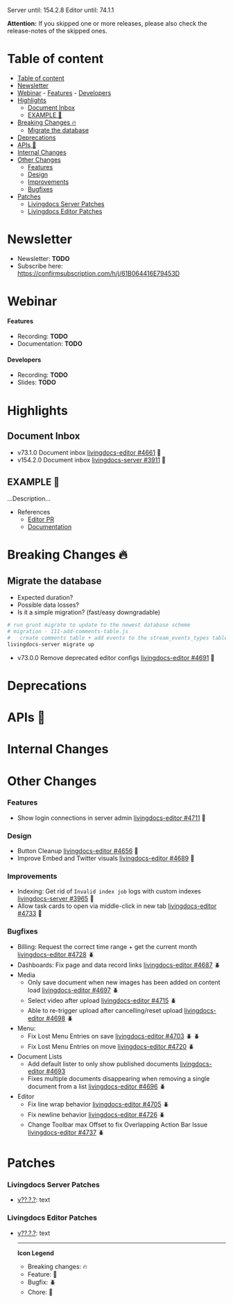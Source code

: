 Server until: 154.2.8
Editor until: 74.1.1


**Attention:** If you skipped one or more releases, please also check the release-notes of the skipped ones.

# Table of content
- [Table of content](#table-of-content)
- [Newsletter](#newsletter)
- [Webinar](#webinar)
      - [Features](#features)
      - [Developers](#developers)
- [Highlights](#highlights)
  - [Document Inbox](#document-inbox)
  - [EXAMPLE :tada:](#example-tada)
- [Breaking Changes :fire:](#breaking-changes-fire)
  - [Migrate the database](#migrate-the-database)
- [Deprecations](#deprecations)
- [APIs :gift:](#apis-gift)
- [Internal Changes](#internal-changes)
- [Other Changes](#other-changes)
    - [Features](#features-1)
    - [Design](#design)
    - [Improvements](#improvements)
    - [Bugfixes](#bugfixes)
- [Patches](#patches)
    - [Livingdocs Server Patches](#livingdocs-server-patches)
    - [Livingdocs Editor Patches](#livingdocs-editor-patches)

# Newsletter

* Newsletter: **TODO**
* Subscribe here: https://confirmsubscription.com/h/j/61B064416E79453D


# Webinar

#### Features

* Recording: **TODO**
* Documentation: **TODO**

#### Developers

* Recording: **TODO**
* Slides: **TODO**



# Highlights

## Document Inbox
* v73.1.0 Document inbox [livingdocs-editor #4661](https://github.com/livingdocsIO/livingdocs-editor/pull/4661) :gift:
* v154.2.0 Document inbox [livingdocs-server #3911](https://github.com/livingdocsIO/livingdocs-server/pull/3911) :gift:

## EXAMPLE :tada:

...Description...

* References
  * [Editor PR](https://github.com/livingdocsIO/livingdocs-editor/pull/2143)
  * [Documentation](https://github.com/livingdocsIO/livingdocs/pull/246)




# Breaking Changes :fire:

## Migrate the database

- Expected duration?
- Possible data losses?
- Is it a simple migration? (fast/easy downgradable)

```sh
# run grunt migrate to update to the newest database scheme
# migration - 111-add-comments-table.js
#   create comments table + add events to the stream_events_types table
livingdocs-server migrate up
```


* v73.0.0 Remove deprecated editor configs [livingdocs-editor #4691](https://github.com/livingdocsIO/livingdocs-editor/pull/4691) :gift:




# Deprecations




# APIs :gift:




# Internal Changes




# Other Changes

### Features

* Show login connections in server admin [livingdocs-editor #4711](https://github.com/livingdocsIO/livingdocs-editor/pull/4711) :gift:

### Design

* Button Cleanup [livingdocs-editor #4656](https://github.com/livingdocsIO/livingdocs-editor/pull/4656) :gift:
* Improve Embed and Twitter visuals [livingdocs-editor #4689](https://github.com/livingdocsIO/livingdocs-editor/pull/4689) :gift:

### Improvements

* Indexing: Get rid of `Invalid index job` logs with custom indexes [livingdocs-server #3965](https://github.com/livingdocsIO/livingdocs-server/pull/3965) :gift:
* Allow task cards to open via middle-click in new tab [livingdocs-editor #4733](https://github.com/livingdocsIO/livingdocs-editor/pull/4733) :gift:

### Bugfixes

* Billing: Request the correct time range + get the current month [livingdocs-editor #4728](https://github.com/livingdocsIO/livingdocs-editor/pull/4728) :beetle:
* Dashboards: Fix page and data record links [livingdocs-editor #4687](https://github.com/livingdocsIO/livingdocs-editor/pull/4687) :beetle:
* Media
  * Only save document when new images has been added on content load [livingdocs-editor #4697](https://github.com/livingdocsIO/livingdocs-editor/pull/4697) :beetle:
  * Select video after upload [livingdocs-editor #4715](https://github.com/livingdocsIO/livingdocs-editor/pull/4715) :beetle:
  * Able to re-trigger upload after cancelling/reset upload [livingdocs-editor #4698](https://github.com/livingdocsIO/livingdocs-editor/pull/4698) :beetle:
* Menu:
  * Fix Lost Menu Entries on save [livingdocs-editor #4703](https://github.com/livingdocsIO/livingdocs-editor/pull/4703) :beetle:
:beetle:
  * Fix Lost Menu Entries on move [livingdocs-editor #4720](https://github.com/livingdocsIO/livingdocs-editor/pull/4720) :beetle:
* Document Lists
  * Add default lister to only show published documents [livingdocs-editor #4693](https://github.com/livingdocsIO/livingdocs-editor/pull/4693)
  * Fixes multiple documents disappearing when removing a single document from a list [livingdocs-editor #4696](https://github.com/livingdocsIO/livingdocs-editor/pull/4696) :beetle:
* Editor
  * Fix line wrap behavior [livingdocs-editor #4705](https://github.com/livingdocsIO/livingdocs-editor/pull/4705) :beetle:
  * Fix newline behavior [livingdocs-editor #4726](https://github.com/livingdocsIO/livingdocs-editor/pull/4726) :beetle:
  * Change Toolbar max Offset to fix Overlapping Action Bar Issue [livingdocs-editor #4737](https://github.com/livingdocsIO/livingdocs-editor/pull/4737) :beetle:



# Patches

### Livingdocs Server Patches
- [v??.?.?](https://github.com/livingdocsIO/livingdocs-server/releases/tag/v??.?.?): text

### Livingdocs Editor Patches
- [v??.?.?](https://github.com/livingdocsIO/livingdocs-editor/releases/tag/v??.?.?): text

  ---
  **Icon Legend**
  * Breaking changes: :fire:
  * Feature: :gift:
  * Bugfix: :beetle:
  * Chore: :wrench:
